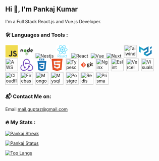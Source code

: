## Hi :wave:, I'm Pankaj Kumar   
    
I'm a Full Stack React.js and Vue.js Developer. 

### :hammer_and_wrench: Languages and Tools :

<div>
  <img src="https://github.com/devicons/devicon/blob/master/icons/javascript/javascript-original.svg" title="JavaScript" alt="JavaScript" width="40" height="40"/>&nbsp;
  <img src="https://github.com/devicons/devicon/blob/master/icons/nodejs/nodejs-original-wordmark.svg" title="NodeJS" alt="NodeJS" width="40" height="40"/>&nbsp;
  <img src="https://cdn.jsdelivr.net/gh/devicons/devicon@latest/icons/nestjs/nestjs-original.svg" title="Nestjs" alt="Nestjs" width="40" height="40"/ />&nbsp;
  <img src="https://github.com/devicons/devicon/blob/master/icons/react/react-original-wordmark.svg" title="React" alt="React" width="40" height="40"/>&nbsp;
  <img src="https://cdn.jsdelivr.net/gh/devicons/devicon/icons/nextjs/nextjs-original.svg" title="React" alt="React" width="40" height="40"/>&nbsp;
  <img src="https://cdn.jsdelivr.net/gh/devicons/devicon@latest/icons/vuejs/vuejs-original.svg" title="Vue" alt="Vue" width="40" height="40"/>&nbsp;
  <img src="https://cdn.jsdelivr.net/gh/devicons/devicon@latest/icons/nuxtjs/nuxtjs-original-wordmark.svg" title="Nuxt" alt="Nuxt" width="40" height="40"/>&nbsp;
  <img src="https://cdn.jsdelivr.net/gh/devicons/devicon@latest/icons/tailwindcss/tailwindcss-original-wordmark.svg" title="Tailwind" **alt="Tailwind" width="40" height="40" />&nbsp;
  <img src="https://github.com/devicons/devicon/blob/master/icons/materialui/materialui-original.svg" title="Material UI" alt="Material UI" width="40" height="40"/>&nbsp;
  <img src="https://cdn.jsdelivr.net/gh/devicons/devicon@latest/icons/amazonwebservices/amazonwebservices-original-wordmark.svg" title="AWS" **alt="AWS" width="40" height="40" />&nbsp;
  <img src="https://github.com/devicons/devicon/blob/master/icons/redux/redux-original.svg" title="Redux" alt="Redux " width="40" height="40"/>&nbsp;
  <img src="https://github.com/devicons/devicon/blob/master/icons/css3/css3-plain-wordmark.svg"  title="CSS3" alt="CSS" width="40" height="40"/>&nbsp;
  <img src="https://github.com/devicons/devicon/blob/master/icons/html5/html5-original.svg" title="HTML5" alt="HTML" width="40" height="40"/>&nbsp;
  <img src="https://cdn.jsdelivr.net/gh/devicons/devicon@latest/icons/typescript/typescript-original.svg" title="Typescript" **alt="Typescript" width="40" height="40" />&nbsp;
  <img src="https://github.com/devicons/devicon/blob/master/icons/git/git-original-wordmark.svg" title="Git" **alt="Git" width="40" height="40"/>&nbsp;
  <img src="https://cdn.jsdelivr.net/gh/devicons/devicon@latest/icons/nginx/nginx-original.svg" title="Nginx" **alt="Nginx" width="40" height="40" />&nbsp;
  <img src="https://cdn.jsdelivr.net/gh/devicons/devicon@latest/icons/eslint/eslint-original.svg" title="Eslint" **alt="Eslint" width="40" height="40" />&nbsp;
  <img src="https://cdn.jsdelivr.net/gh/devicons/devicon@latest/icons/vercel/vercel-original.svg" title="Vercel" **alt="Vercel" width="40" height="40" />&nbsp;
  <img src="https://cdn.jsdelivr.net/gh/devicons/devicon@latest/icons/visualstudio/visualstudio-original.svg" title="Visualstudio" **alt="Visualstudio" width="40" height="40" />&nbsp;
  <img src="https://cdn.jsdelivr.net/gh/devicons/devicon@latest/icons/cloudflare/cloudflare-original.svg" title="Cloudflare" **alt="Cloudflare" width="40" height="40" />&nbsp;
  <img src="https://cdn.jsdelivr.net/gh/devicons/devicon@latest/icons/firebase/firebase-original.svg" title="Firebase" **alt="Firebase" width="40" height="40" />&nbsp;
  <img src="https://cdn.jsdelivr.net/gh/devicons/devicon@latest/icons/mongodb/mongodb-original.svg" title="Mongodb" **alt="Mongodb" width="40" height="40" />&nbsp;
  <img src="https://cdn.jsdelivr.net/gh/devicons/devicon@latest/icons/mysql/mysql-original.svg" title="Mysql" **alt="Mysql" width="40" height="40" />&nbsp;
  <img src="https://cdn.jsdelivr.net/gh/devicons/devicon@latest/icons/postgresql/postgresql-original.svg" title="Postgresql" **alt="Postgresql" width="40" height="40" />&nbsp;
  <img src="https://cdn.jsdelivr.net/gh/devicons/devicon@latest/icons/redis/redis-original.svg" title="Redis" **alt="Redis" width="40" height="40" />&nbsp;
  <img src="https://cdn.jsdelivr.net/gh/devicons/devicon@latest/icons/prisma/prisma-original.svg" title="Prisma" **alt="Prisma" width="40" height="40" />&nbsp;
</div>

### :mailbox_with_mail: Contact Me on:

Email mail.guptaz@gmail.com

### :fire: My Stats :

[![Pankaj Streak](https://github-readme-streak-stats.herokuapp.com?user=pedropankaj&theme=dark&date_format=M%20j%5B%2C%20Y%5D)](https://github.com/pedropankaj)

[![Pankaj Status](https://github-readme-stats.vercel.app/api?username=pedropankaj&count_private=true&theme=tokyonight)](https://github.com/pedropankaj)

[![Top Langs](https://github-readme-stats.vercel.app/api/top-langs/?username=pedropankaj&layout=compact&theme=vision-friendly-dark)](https://github.com/pedropankaj)

